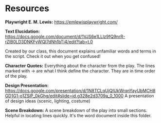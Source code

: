 # Resources

**Playwright E. M. Lewis:** https://emlewisplaywright.com/

**Text Elucidation:** https://docs.google.com/document/d/1VJS6e1LLlz9fQ9nrR-rZlB0LD3DNKFyWQI7dNh1bTi4/edit?tab=t.0

Created by our class, this document explains unfamiliar words and terms in the script. Check it out when you get confused!

**Character Quotes:** Everything about the character from the play. The lines marked with &#8594; are what I think define the character. They are in time order of the play.

**Design Presentation:** https://docs.google.com/presentation/d/1N8TCLqUjQIUkWrqnYayUbMCH8GD1G1-o1ZSlP_0kGhg/edit#slide=id.g328e2d3709a_0_1000
A presentation of design ideas (scenic, lighting, costume)

**Scene Breakdown:** A scene breakdown of the play into small sections. Helpful in locating lines quickly. It's the word document inside this folder.
